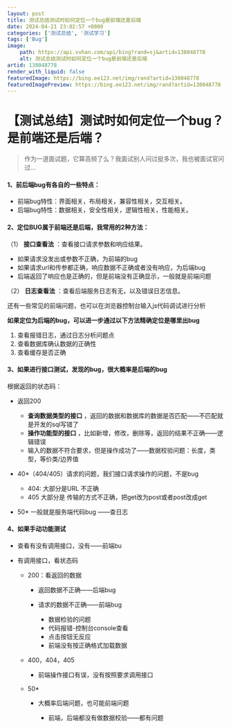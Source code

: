 ```yaml
---
layout: post
title: 测试总结测试时如何定位一个bug是前端还是后端
date: 2024-04-21 23:02:57 +0800
categories: ['测试总结', '测试学习']
tags: ['Bug']
image:
    path: https://api.vvhan.com/api/bing?rand=sj&artid=138048778
    alt: 测试总结测试时如何定位一个bug是前端还是后端
artid: 138048778
render_with_liquid: false
featuredImage: https://bing.ee123.net/img/rand?artid=138048778
featuredImagePreview: https://bing.ee123.net/img/rand?artid=138048778
---
```


# 【测试总结】测试时如何定位一个bug？是前端还是后端？

> 作为一道面试题，它算高频了么？我面试别人问过挺多次，我也被面试官问过...

#### **1、前后端bug有各自的一些特点：**

* 前端bug特性：界面相关，布局相关，兼容性相关，交互相关。
* 后端bug特性：数据相关，安全性相关，逻辑性相关，性能相关。

#### 

#### **2、定位BUG属于前端还是后端，我常用的2种方法：**

（1）
**接口查看法**
：查看接口请求参数和响应结果。

* 如果请求没发出或参数不正确，为前端的bug
* 如果请求url和传参都正确，响应数据不正确或者没有响应，为后端bug
* 后端返回了响应也是正确的，但是前端没有正确显示，一般就是前端问题

（2）
**日志查看法**
：查看后端服务日志有无，以及错误日志信息。

还有一些常见的前端问题，也可以在浏览器控制台输入js代码调试进行分析

**如果定位为后端的bug，可以进一步通过以下方法精确定位是哪里出bug**

1. 查看报错日志，通过日志分析问题点
2. 查看数据库确认数据的正确性
3. 查看缓存是否正确

#### 

#### 3、如果进行接口测试，发现的bug，很大概率是后端的bug

根据返回的状态码：

* 返回200

  + **查询数据类型的接口**
    ，返回的数据和数据库的数据是否匹配——不匹配就是开发的sql写错了
  + **操作功能型的接口**
    ，比如新增，修改，删除等，返回的结果不正确——逻辑错误
  + 输入的数据不符合要求，但是操作成功了——数据校验问题：长度，类型，等价类/边界值
* 40\*（404/405）请求的问题，我们接口请求操作的问题，不是bug

  + 404: 大部分是URL 不正确
  + 405 大部分是 传输的方式不正确，把get改为post或者post改成get
* 50\* 一般就是服务端代码bug ——查日志

#### 4、如果手动功能测试

* 查看有没有调用接口，没有——前端bu
* 有调用接口，看状态码

  + 200：看返回的数据

    - 返回数据不正确——后端bug
    - 请求的数据不正确——前端bug

      * 数据检验的问题
      * 代码报错-控制台console查看
      * 点击按钮无反应
      * 前端没有按正确格式加载数据
  + 400，404，405

    - 前端操作接口有误，没有按照要求调用接口
  + 50\*

    - 大概率后端问题，也可能前端问题

      * 前端，后端都没有做数据校验——都有问题